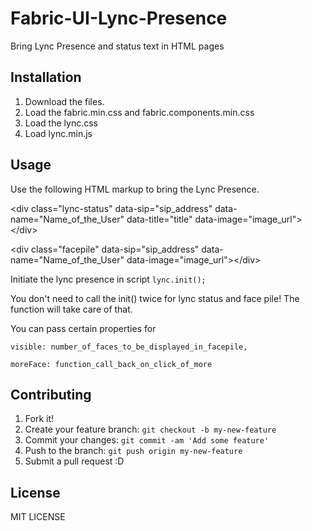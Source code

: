 # Fabric-UI-Lync-Presence
Bring Lync Presence and status text in HTML pages
## Installation
1. Download the files.
2. Load the fabric.min.css and fabric.components.min.css
3. Load the lync.css
4. Load lync.min.js

## Usage
Use the following HTML markup to bring the Lync Presence. 

&lt;div class="lync-status" data-sip="sip_address" data-name="Name_of_the_User" data-title="title" data-image="image_url"&gt;&lt;/div&gt;

&lt;div class="facepile" data-sip="sip_address" data-name="Name_of_the_User" data-image="image_url"&gt;&lt;/div&gt;

Initiate the lync presence in script `lync.init();`  

You don't need to call the init() twice for lync status and face pile! The function will take care of that.  

You can pass certain properties for   

`visible: number_of_faces_to_be_displayed_in_facepile,`

`moreFace: function_call_back_on_click_of_more`


## Contributing
1. Fork it!
2. Create your feature branch: `git checkout -b my-new-feature`
3. Commit your changes: `git commit -am 'Add some feature'`
4. Push to the branch: `git push origin my-new-feature`
5. Submit a pull request :D

## License
MIT LICENSE